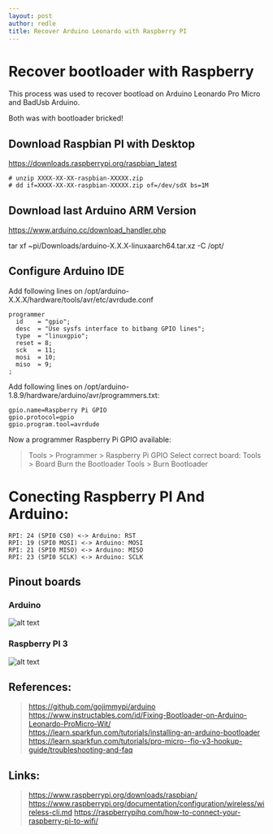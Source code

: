 ```yaml
---
layout: post
author: redle
title: Recover Arduino Leonardo with Raspberry PI
---
```


# Recover bootloader with Raspberry

This process was used to recover bootload on Arduino Leonardo Pro Micro and BadUsb Arduino.

Both was with bootloader bricked!


## Download Raspbian PI with Desktop
https://downloads.raspberrypi.org/raspbian_latest

```
# unzip XXXX-XX-XX-raspbian-XXXXX.zip
# dd if=XXXX-XX-XX-raspbian-XXXXX.zip of=/dev/sdX bs=1M
```

## Download last Arduino ARM Version
https://www.arduino.cc/download_handler.php

tar xf ~pi/Downloads/arduino-X.X.X-linuxaarch64.tar.xz -C /opt/


## Configure Arduino IDE

Add following lines on /opt/arduino-X.X.X/hardware/tools/avr/etc/avrdude.conf

```
programmer
  id    = "gpio";
  desc  = "Use sysfs interface to bitbang GPIO lines";
  type  = "linuxgpio";
  reset = 8;
  sck   = 11;
  mosi  = 10;
  miso  = 9;
;
```

Add following lines on /opt/arduino-1.8.9/hardware/arduino/avr/programmers.txt:
```
gpio.name=Raspberry Pi GPIO
gpio.protocol=gpio
gpio.program.tool=avrdude

```

Now a programmer Raspberry Pi GPIO available:
> Tools > Programmer > Raspberry Pi GPIO
Select correct board:
> Tools > Board 
Burn the Bootloader
Tools > Burn Bootloader


# Conecting Raspberry PI And Arduino:
```
RPI: 24 (SPI0 CS0) <-> Arduino: RST
RPI: 19 (SPI0 MOSI) <-> Arduino: MOSI
RPI: 21 (SPI0 MISO) <-> Arduino: MISO
RPI: 23 (SPI0 SCLK) <-> Arduino: SCLK
```

## Pinout boards

### Arduino
![alt text](https://simba-os.readthedocs.io/en/latest/_images/arduino-pro-micro-pinout.png "Pinout Arduino Pro Micro")

### Raspberry PI 3
![alt text](https://camo.githubusercontent.com/3af697a8467ed5288e78a473e873625fa2b9811c/68747470733a2f2f6d6172636f6d696e657276612e626c6f622e636f72652e77696e646f77732e6e65742f70686f746f732f5261737062657272795069325f50696e6f75742e706e67 "Pinout Raspberry PI 3")

## References:
> https://github.com/gojimmypi/arduino
> https://www.instructables.com/id/Fixing-Bootloader-on-Arduino-Leonardo-ProMicro-Wit/
> https://learn.sparkfun.com/tutorials/installing-an-arduino-bootloader
> https://learn.sparkfun.com/tutorials/pro-micro--fio-v3-hookup-guide/troubleshooting-and-faq

## Links:
> <https://www.raspberrypi.org/downloads/raspbian/>
> <https://www.raspberrypi.org/documentation/configuration/wireless/wireless-cli.md>
> <https://raspberrypihq.com/how-to-connect-your-raspberry-pi-to-wifi/>